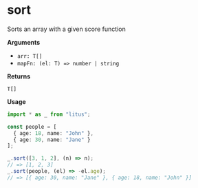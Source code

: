# sort

Sorts an array with a given score function

**Arguments**

- `arr: T[]`
- `mapFn: (el: T) => number | string`

**Returns**

`T[]`

**Usage**

```ts
import * as _ from "litus";

const people = [
  { age: 18, name: "John" },
  { age: 30, name: "Jane" }
];

_.sort([3, 1, 2], (n) => n);
// => [1, 2, 3]
_.sort(people, (el) => -el.age);
// => [{ age: 30, name: "Jane" }, { age: 18, name: "John" }]
```
